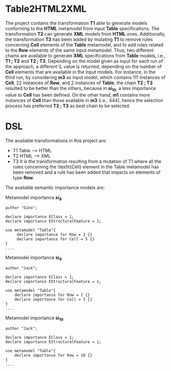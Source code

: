 # Table2HTML2XML

The project contains the transformation __T1__ able to generate models conforming to the __HTML__ metamodel from input __Table__ specifications. The transformation __T2__ can generate __XML__ models from __HTML__ ones. Additionally, the transformation __T3__ has been added by mutating __T1__ to remove rules concerning __Cell__ elements of the __Table__ metamodel, and to add rules related to the __Row__ elements of the same input metamodel. Thus, two different chains are available to generate __XML__ specifications from __Table__ models, i.e., __T1 ; T2__ and __T2 ; T3__. Depending on the model given as input for each run of the approach, a different IL value is returned, depending on the number of __Cell__ elements that are available in the input models. For instance, in the third run, by considering __m3__ as input model, which contains 111 instances of __Cell__, 22 instances of __Row__, and 2 instances of __Table__, the chain __T2 ; T3__ resulted to be better than the others, because in __si<sub>10</sub>__, a less importance value to __Cell__ has been defined. On the other hand, __m1__ contains more instances of __Cell__ than those available in __m3__ (i.e., 444), hence the selection process has preferred __T2 ; T3__ as best chain to be selected.

# DSL

The available transformations in this project are:

 - T1 Table -->  HTML 
 - T2 HTML -->  XML
 - T3 It is the transformation resulting from a mutation of T1 where all the rules concerning the \textit{Cell} element in the Table metamodel has been removed and a rule has been added that impacts on elements of type __Row__.

The available semantic importance models are:


Metamodel importance __si<sub>8</sub>__  

```
author "Gino";

declare importance EClass = 1;
declare importance EStructuralFeature = 1;

use metamodel "Table"{
     declare importance for Row = 3 {}
     declare importance for Cell = 5 {}
}
....
```

Metamodel importance __si<sub>9</sub>__

```
author "Jack";

declare importance EClass = 1;
declare importance EStructuralFeature = 1;

use metamodel "Table"{
    declare importance for Row = 7 {}
    declare importance for Cell = 3 {}
}
....
```

Metamodel importance __si<sub>10</sub>__

```
author "Jack";

declare importance EClass = 1;
declare importance EStructuralFeature = 1;

use metamodel "Table"{
    declare importance for Row = 10 {}
}
....
```
